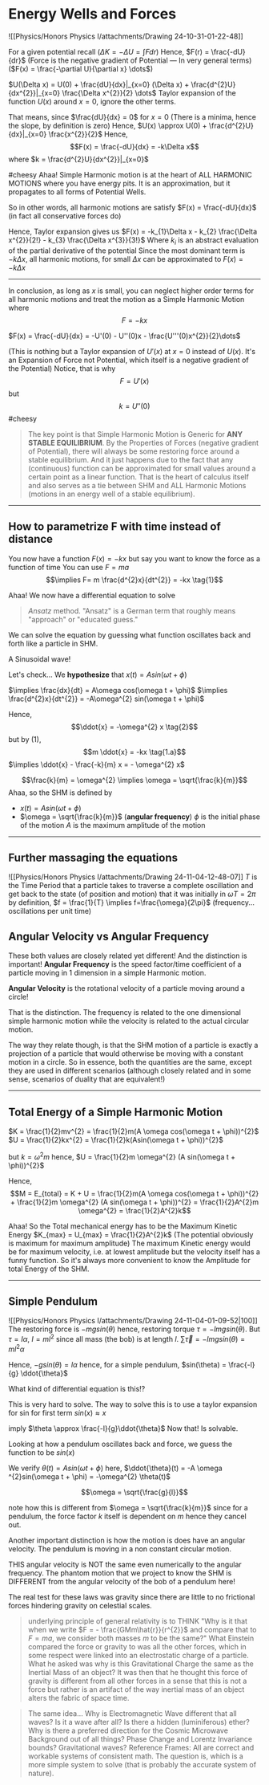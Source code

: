 # Energy Wells and Forces

![[Physics/Honors Physics I/attachments/Drawing 24-10-31-01-22-48]]

For a given potential
recall ($\Delta K = - \Delta U = \int F dr$)
Hence, $F(r) = \frac{-dU}{dr}$ (Force is the negative gradient of Potential — In very general terms)
($F(x) = \frac{-\partial U}{\partial x} \dots$)

$U(\Delta x) = U(0) + \frac{dU}{dx}|_{x=0} (\Delta x) + \frac{d^{2}U}{dx^{2}}|_{x=0} \frac{\Delta x^{2}}{2} \dots$
Taylor expansion of the function $U(x)$ around $x=0$, ignore the other terms.

That means, since $\frac{dU}{dx} = 0$ for $x=0$ (There is a minima, hence the slope, by definition is zero)
Hence, $U(x) \approx U(0) + \frac{d^{2}U}{dx}|_{x=0} \frac{x^{2}}{2}$
Hence, $$F(x) = \frac{-dU}{dx} = -k\Delta x$$ where $k = \frac{d^{2}U}{dx^{2}}|_{x=0}$

#cheesy 
Ahaa! Simple Harmonic motion is at the heart of ALL HARMONIC MOTIONS where you have energy pits. It is an approximation, but it propagates to all forms of Potential Wells.

So in other words, all harmonic motions are satisfy $F(x) = \frac{-dU}{dx}$ (in fact all conservative forces do)

Hence, Taylor expansion gives us $F(x) = -k_{1}\Delta x - k_{2}  \frac{\Delta x^{2}}{2!} - k_{3}  \frac{\Delta x^{3}}{3!}$
Where $k_{i}$ is an abstract evaluation of the partial derivative of the potential Since the most dominant term is $-k \Delta x$, all harmonic motions, for small $\Delta x$ can be approximated to $F(x) = -k \Delta x$

---
In conclusion, as long as $x$ is small, you can neglect higher order terms for all harmonic motions and treat the motion as a Simple Harmonic Motion where $$F = -kx$$

$F(x) = \frac{-dU}{dx} = -U'(0) - U''(0)x - \frac{U'''(0)x^{2}}{2}\dots$

(This is nothing but a Taylor expansion of $U'(x)$ at $x=0$ instead of $U(x)$. It's an Expansion of Force not Potential, which itself is a negative gradient of the Potential)
Notice, that is why $$F = U'(x)$$ but $$k=U''(0)$$
#cheesy 
>The key point is that Simple Harmonic Motion is Generic for **ANY STABLE EQUILIBRIUM**. By the Properties of Forces (negative gradient of Potential), there will always be some restoring force around a stable equilibrium. And it just happens due to the fact that any (continuous) function can be approximated for small values around a certain point as a linear function. That is the heart of calculus itself and also serves as a tie between SHM and ALL Harmonic Motions (motions in an energy well of a stable equilibrium).
---
## How to parametrize F with time instead of distance
You now have a function $F(x)= -kx$
but say you want to know the force as a function of time 
You can use $F=ma$
$$\implies F= m \frac{d^{2}x}{dt^{2}} = -kx \tag{1}$$

Ahaa! We now have a differential equation to solve
>_Ansatz_ method. "Ansatz" is a German term that roughly means "approach" or "educated guess."

We can solve the equation by guessing what function oscillates back and forth like a particle in SHM.

A Sinusoidal wave!

Let's check...
We **hypothesize** that $x(t)=Asin(\omega t + \phi)$

$\implies \frac{dx}{dt} = A\omega cos(\omega t + \phi)$
$\implies \frac{d^{2}x}{dt^{2}} = -A\omega^{2} sin(\omega t + \phi)$

Hence, $$\ddot{x} = -\omega^{2} x \tag{2}$$
but by $(1)$, $$m \ddot{x} = -kx \tag{1.a}$$
$\implies \ddot{x} - \frac{-k}{m} x = - \omega^{2} x$


$$\frac{k}{m} = \omega^{2} \implies \omega = \sqrt{\frac{k}{m}}$$
Ahaa, so the SHM is defined by 

- $x(t) = Asin(\omega t + \phi)$
- $\omega = \sqrt{\frac{k}{m}}$ (**angular frequency**)
$\phi$ is the initial phase of the motion 
$A$ is the maximum amplitude of the motion 

---
## Further massaging the equations 
![[Physics/Honors Physics I/attachments/Drawing 24-11-04-12-48-07]]
$T$ is the Time Period that a particle takes to traverse a complete oscillation and get back to the state (of position and motion) that it was initially in
$\omega T = 2\pi$
by definition, $f = \frac{1}{T} \implies f=\frac{\omega}{2\pi}$ (frequency... oscillations per unit time)

## Angular Velocity vs Angular Frequency 
These both values are closely related yet different!
And the distinction is important!
**Angular Frequency** is the speed factor/time coefficient of a particle moving in 1 dimension in a simple Harmonic motion.

**Angular Velocity** is the rotational velocity of a particle moving around a circle!

That is the distinction. The frequency is related to the one dimensional simple harmonic motion while the velocity is related to the actual circular motion.

The way they relate though, is that the SHM motion of a particle is exactly a projection of a particle that would otherwise be moving with a constant motion in a circle. So in essence, both the quantities are the same, except they are used in different scenarios (although closely related and in some sense, scenarios of duality that are equivalent!)

---
## Total Energy of a Simple Harmonic Motion 
$K = \frac{1}{2}mv^{2} = \frac{1}{2}m(A \omega cos(\omega t + \phi))^{2}$
$U = \frac{1}{2}kx^{2} = \frac{1}{2}k(Asin(\omega t + \phi))^{2}$

but $k = \omega^{2}m$
hence, $U = \frac{1}{2}m \omega^{2} (A sin(\omega t + \phi))^{2}$

Hence, $$M = E_{total} = K + U = \frac{1}{2}m(A \omega cos(\omega t + \phi))^{2} + \frac{1}{2}m \omega^{2} (A sin(\omega t + \phi))^{2} = \frac{1}{2}A^{2}m \omega^{2} = \frac{1}{2}A^{2}k$$

Ahaa! So the Total mechanical energy has to be the 
Maximum Kinetic Energy $K_{max} = U_{max} = \frac{1}{2}A^{2}k$
(The potential obviously is maximum for maximum amplitude)
The maximum Kinetic energy would be for maximum velocity, i.e. at lowest amplitude but the velocity itself has a funny function. So it's always more convenient to know the Amplitude for total Energy of the SHM.

---
## Simple Pendulum 
![[Physics/Honors Physics I/attachments/Drawing 24-11-04-01-09-52|100]]
The restoring force is $-mgsin(\theta)$ hence, restoring torque $\tau = -lmgsin(\theta)$. But $\tau = I \alpha$, $I = ml^{2}$ since all mass (the bob) is at length $l$.
$\sum \vec{\tau} = -l mg sin(\theta) = ml^{2} \alpha$

Hence, $-gsin(\theta) = l\alpha$
hence, for a simple pendulum, $sin(\theta) = \frac{-l}{g} \ddot{\theta}$

What kind of differential equation is this!?

This is very hard to solve. The way to solve this is to use a taylor expansion for sin for first term
$sin(x) \approx x$

imply $\theta \approx \frac{-l}{g}\ddot{\theta}$
Now that! Is solvable.

Looking at how a pendulum oscillates back and force, we guess the function to be $sin(x)$

We verify $\theta(t) = A sin(\omega t + \phi)$
here, $\ddot{\theta}(t) = -A \omega ^{2}sin(\omega t + \phi) = -\omega^{2} \theta(t)$

$$\omega = \sqrt{\frac{g}{l}}$$

note how this is different from $\omega = \sqrt{\frac{k}{m}}$ since for a pendulum, the force factor $k$ itself is dependent on $m$ hence they cancel out.

Another important distinction is how the motion is does have an angular velocity. The pendulum is moving in a non constant circular motion.

THIS angular velocity is NOT the same even numerically to the angular frequency. The phantom motion that we project to know the SHM is DIFFERENT from the angular velocity of the bob of a pendulum here!

The real test for these laws was gravity since there are little to no frictional forces hindering gravity on celestial scales.

>underlying principle of general relativity is to THINK "Why is it that when we write $F = - \frac{GMm\hat{r}}{r^{2}}$ and compare that to $F = ma$, we consider both masses $m$ to be the same?" 
>What Einstein compared the force or gravity to was all the other forces, which in some respect were linked into an electrostatic charge of a particle.
>What he asked was why is this Gravitational Charge the same as the Inertial Mass of an object? It was then that he thought this force of gravity is different from all other forces in a sense that this is not a force but rather is an artifact of the way inertial mass of an object alters the fabric of space time.

>The same idea... Why is Electromagnetic Wave different that all waves? Is it a wave after all? Is there a hidden (luminiferous) ether? Why is there a preferred direction for the Cosmic Microwave Background out of all things? Phase Change and Lorentz Invariance bounds? Gravitational waves?
>Reference Frames: All are correct and workable systems of consistent math. The question is, which is a more simple system to solve (that is probably the accurate system of nature).
>




